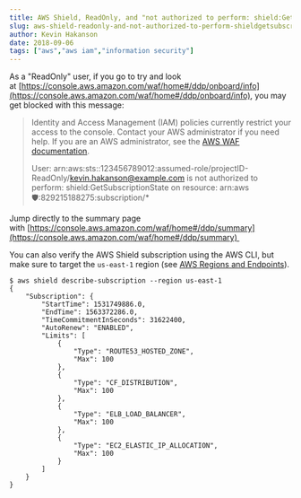 ```yaml
---
title: AWS Shield, ReadOnly, and "not authorized to perform: shield:GetSubscriptionState" work-around
slug: aws-shield-readonly-and-not-authorized-to-perform-shieldgetsubscriptionstate-work-around
author: Kevin Hakanson
date: 2018-09-06
tags: ["aws","aws iam","information security"]
---
```

As a "ReadOnly" user, if you go to try and look at [https://console.aws.amazon.com/waf/home#/ddp/onboard/info](https://console.aws.amazon.com/waf/home#/ddp/onboard/info), you may get blocked with this message:

> Identity and Access Management (IAM) policies currently restrict your access to the console. Contact your AWS administrator if you need help. If you are an AWS administrator, see the [AWS WAF documentation](http://docs.aws.amazon.com/waf/latest/developerguide/waf-iam.html).  
>
> User: arn:aws:sts::123456789012:assumed-role/projectID-ReadOnly/kevin.hakanson@example.com is not authorized to perform: shield:GetSubscriptionState on resource: arn:aws:shield::829215188275:subscription/\*

Jump directly to the summary page with [https://console.aws.amazon.com/waf/home#/ddp/summary](https://console.aws.amazon.com/waf/home#/ddp/summary) 

You can also verify the AWS Shield subscription using the AWS CLI, but make sure to target the `us-east-1` region (see [AWS Regions and Endpoints](https://docs.aws.amazon.com/general/latest/gr/rande.html#shield_region)).

```console
$ aws shield describe-subscription --region us-east-1
{
    "Subscription": {
        "StartTime": 1531749886.0,
        "EndTime": 1563372286.0,
        "TimeCommitmentInSeconds": 31622400,
        "AutoRenew": "ENABLED",
        "Limits": [
            {
                "Type": "ROUTE53_HOSTED_ZONE",
                "Max": 100
            },
            {
                "Type": "CF_DISTRIBUTION",
                "Max": 100
            },
            {
                "Type": "ELB_LOAD_BALANCER",
                "Max": 100
            },
            {
                "Type": "EC2_ELASTIC_IP_ALLOCATION",
                "Max": 100
            }
        ]
    }
}
```
